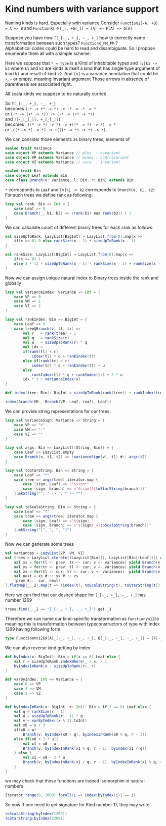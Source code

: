 ---
---
# Kind numbers with variance support

Naming kinds is hard. Especially with variance
Consider `Function1[-A, +B] = A => B` and `FunctionK[-F[_], +G[_]] = [A] => F[A] => G[A]`

Suppose you have now `T[_[-_, +_], -_, +_]` how to correctly name transformation between such types? `FunctionK_PM_PM` ?  
Alphabetical codes could be hard to read and disambiguate. So I propose enumerate them all with a simple scheme.

Here we suppose that `* = Type` is a Kind of inhabitable types and `[v]k1 -> k2` where `k1` and `k2` are kinds is itself a kind that has single type argument of kind `k1` and result of kind `k2`. And `[v]` is a variance annotation that could be `+`, `-` or empty, meaning invariant argument
 Those arrows in absence of parenthesis are associated right.

All scala kinds we suppose to be naturally curried.  

So `T[_[-_, +_], -_, +_]`  
becomes  `(-* -> +* -> *) -> -* -> -* -> *`  
or  `(-* -> (+* -> *)) -> (-* -> (+* -> *))`  
and `T[-_[_[_]], +_[_[_]]]`  
becomes `-((* -> *) -> *) -> +((* -> *) -> *) -> *`  
or `-((* -> *) -> *) -> +(((* -> *) -> *) -> *)`.

We can consider those elements as binary trees, elements of  

```scala mdoc
sealed trait Variance
case object VP extends Variance // plus  : covariant
case object VM extends Variance // minux : contravariant
case object VZ extends Variance // zero  : invariant

sealed trait Bin
case object Leaf extends Bin
case class Branch(v: Variance, l: Bin, r: Bin) extends Bin
```

`*` corresponds to `Leaf` and `[v]k1 -> k2` corresponds to `Branch(v, k1, k2)`  
For such trees we define rank as following:

```scala mdoc
lazy val rank: Bin => Int = {
    case Leaf => 0
    case Branch(_, b1, b2) => (rank(b1) max rank(b2)) + 1
}
```  

We can calculate count of different binary trees for each rank as follows:

```scala mdoc
val sizeUpToRank: LazyList[BigInt] = LazyList.from(0).map{x =>  
    if(x == 0) 0 else rankSize(x - 1) + sizeUpToRank(x - 1)
}

val rankSize: LazyList[BigInt] = LazyList.from(0).map{x =>
    if(x == 0) 1  
    else 3 * (2 * sizeUpToRank(x - 1) * rankSize(x - 1) + rankSize(x - 1) * rankSize(x - 1))
}
```

Now we can assign unique natural index to Binary trees inside the rank and globally

```scala mdoc
lazy val varianceIndex: Variance => Int = {
    case VP => 0
    case VM => 1
    case VZ => 2
}

lazy val rankIndex: Bin => BigInt = {
    case Leaf => 0
    case tree@Branch(v, tl, tr) =>
        val r   = rank(tree) - 1
        val q   = rankSize(r)
        val u   = sizeUpToRank(r) * q
        val idx =  
        if(rank(tl) < r)
            index(tl) * q + rankIndex(tr)
        else if(rank(tr) < r)
            index(tr) * q + rankIndex(tl) + u  
        else  
            rankIndex(tl) * q + rankIndex(tr) + 2 * u
        idx * 3 + varianceIndex(v)
}

def index(tree: Bin): BigInt = sizeUpToRank(rank(tree)) + rankIndex(tree)

index(Branch(VM , Branch(VP, Leaf, Leaf), Leaf))
```

We can provide string representations for our trees.

```scala mdoc
lazy val varianceSign: Variance => String = {
    case VP => "+"
    case VM => "-"
    case VZ => ""
}

lazy val args: Bin => LazyList[(String, Bin)] = {
    case Leaf => LazyList.empty
    case Branch(v, t1, t2) => (varianceSign(v), t1) #:: args(t2)
}

lazy val toStarString: Bin => String = {
    case Leaf => "*"
    case tree => args(tree).iterator.map {
        case (sign, Leaf) => s"$sign*"
        case (sign, branch) => s"$sign(${toStarString(branch)})"
    }.mkString("", " -> ", " -> *")
}

lazy val toScalaString: Bin => String = {
    case Leaf => "T"
    case tree => args(tree).iterator.map {
        case (sign, Leaf) => s"${sign}_"
        case (sign, branch) => s"${sign}_${toScalaString(branch)}"
    }.mkString("[", ", ", "]")
}
```

Now we can generate some trees

```scala mdoc
val variances = LazyList(VP, VM, VZ)
val trees = LazyList.iterate((LazyList[Bin](), LazyList[Bin](Leaf))){ case (prev, cur) =>  
    val xs = for(tl <- prev; tr <- cur; v <- variances) yield Branch(v, tl, tr)
    val ys = for(tr <- prev; tl <- cur; v <- variances) yield Branch(v, tl, tr)
    val zs = for(tl <- cur; tr <- cur; v <- variances)  yield Branch(v, tl, tr)
    val next = xs #::: ys #::: zs
    (prev #::: cur, next)
}.flatMap(_._2).map(t => (index(t), toScalaString(t), toStarString(t)))
```

Here we can find that our desired shape for `[_[-_, +_], -_, +_]` has number 1269

```scala mdoc
trees.find(_._2 == "[_[-_, +_], -_, +_]").get._1
```

Therefore we can name our kind-specific transformation as `FunctionVn1269` meaning this is transformation between typeconstructors of type with index 1269 having following form

```scala
type FunctionVn1269[A[_[-_, +_], -_, +_], B[_[-_, +_], -_, +_]] = [F[-_, +_], E, A] => A[F, E, A] => B[F, E, A]
```

We can also reverse kind getting by index

```scala mdoc
def byIndex(x: BigInt): Bin = if(x == 0) Leaf else {
    val r = sizeUpToRank.indexWhere(_ > x) - 1
    byIndexInRank(x - sizeUpToRank(r), r)
}

def varByIndex: Int => Variance = {
    case 0 => VP
    case 1 => VM
    case 2 => VZ
}

def byIndexInRank(x: BigInt, r: Int): Bin = if(r == 0) Leaf else {
    val q = rankSize(r - 1)
    val u = sizeUpToRank(r - 1) * q
    val v = varByIndex((x % 3).toInt)
    val x0 = x / 3
    if(x0 < u)
        Branch(v, byIndex(x0 / q), byIndexInRank(x0 % q, r - 1))
    else if(x0 < 2 * u){
        val x1 = x0 - u
        Branch(v, byIndexInRank(x1 % q, r - 1), byIndex(x1 / q))
    } else {
        val x1 = x0 - 2 * u
        Branch(v, byIndexInRank(x1 / q, r - 1), byIndexInRank(x1 % q, r - 1))
    }
}
```

we may check that these functions are indeed isomorphim in natural numbers

```scala mdoc
Iterator.range(0, 1000).forall(i => index(byIndex(i)) == i)
```

So now if one need to get signature for Kind number 17, they may write

```scala mdoc
toScalaString(byIndex(1269))
toStarString(byIndex(1269))
```
